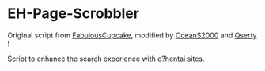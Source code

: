 # EH-Page-Scrobbler

Original script from [FabulousCupcake](https://gist.github.com/FabulousCupcake/df9cf78da90e3a4bb83ae42848983dcd), modified by [OceanS2000](https://gist.github.com/OceanS2000/0849a0582cfae4b4771958944883b4df) and [Qserty](https://pastebin.com/pWrA6ihD) !

Script to enhance the search experience with e?hentai sites.

